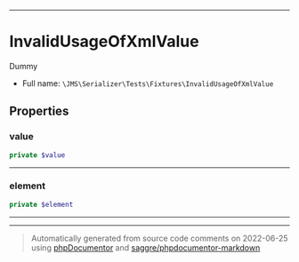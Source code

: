 ***

# InvalidUsageOfXmlValue

Dummy



* Full name: `\JMS\Serializer\Tests\Fixtures\InvalidUsageOfXmlValue`



## Properties


### value



```php
private $value
```






***

### element



```php
private $element
```






***



***
> Automatically generated from source code comments on 2022-06-25 using [phpDocumentor](http://www.phpdoc.org/) and [saggre/phpdocumentor-markdown](https://github.com/Saggre/phpDocumentor-markdown)
